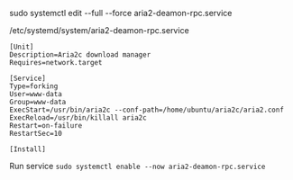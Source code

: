 
sudo systemctl edit --full --force aria2-deamon-rpc.service


/etc/systemd/system/aria2-deamon-rpc.service
```
[Unit]
Description=Aria2c download manager
Requires=network.target

[Service]
Type=forking
User=www-data
Group=www-data
ExecStart=/usr/bin/aria2c --conf-path=/home/ubuntu/aria2c/aria2.conf
ExecReload=/usr/bin/killall aria2c
Restart=on-failure
RestartSec=10

[Install]
```

Run service
`sudo systemctl enable --now aria2-deamon-rpc.service`

